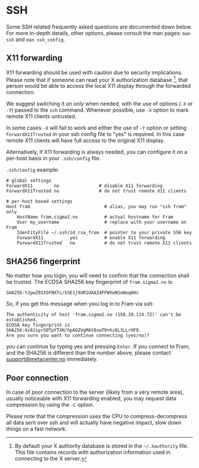 # SSH

Some SSH related frequently asked questions are documented down below.
For more in-depth details, other options, please consult the man pages: 
`man ssh` and `man ssh_config`.

## X11 forwarding

X11 forwarding should be used with caution due to security implications. Please
note that if someone can read your X authorization database [^1], that person 
would be able to access the local X11 display through the forwarded connection.

We suggest switching it on *only* when needed, with the use of options (`-X` or 
`-Y`)  passed to the `ssh` command. Whenever possible, use `-X` option to mark
remote X11 clients untrusted.

In some cases `-X` will fail to work and either the use of `-Y` option or 
setting `ForwardX11Trusted` in your ssh config file to "yes" is required. In 
this case remote X11 clients will have full access to the original X11 display.

Alternatively, if X11 forwarding is always needed, you can configure it on a 
per-host basis in your `.ssh/config` file.

`.ssh/config` example:

```
# global settings
ForwardX11        no               # disable X11 forwarding
ForwardX11Trusted no               # do not trust remote X11 clients

# per-host based settings
Host fram                            # alias, you may run "ssh fram" only
	HostName fram.sigma2.no          # actual hostname for Fram
	User my_username                 # replace with your username on Fram
	IdentityFile ~/.ssh/id_rsa_fram  # pointer to your private SSH key
	ForwardX11          yes          # enable X11 forwarding
	ForwardX11Trusted	no           # do not trust remote X11 clients
```

## SHA256 fingerprint

No matter how you login, you will need to confirm that the connection shall be trusted. The ECDSA SHA256 key fingerprint of  `fram.sigma2.no` is:

    SHA256:YJpwZ91X5FNXTc/5SE1j9UR1UAAI4FFWVwNSoWoq6Hc

So, if you get this message when yiou log in to Fram via *ssh*:

    The authenticity of host 'fram.sigma2.no (158.39.114.72)' can't be established.
    ECDSA key fingerprint is SHA256:4z8Jipr50TpYTXH/hpAGZVgMAt0zwT9+hz8L3LLrHF8.
    Are you sure you want to continue connecting (yes/no)?

you can continue by typing yes and pressing `Enter`. If you connect to Fram, and the SHA256 is different than the number above, please contact support@metacenter.no immediately.

## Poor connection

In case of poor connection to the server (likely from a very remote area), 
usually noticeable with X11 forwarding enabled, you may request data 
compression by using the `-C` option.

Please note that the compression uses the CPU to compress-decompress all data
sent over ssh and will actually have negative impact, slow down things on a 
fast network.



[^1]: By default your X authority database is stored in the `~/.Xauthority` file. This file contains records with authorization information used in connecting to the X server.
